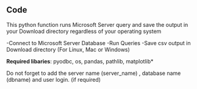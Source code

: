 ## Code

This python function runs Microsoft Server query and save the output in your Download directory regardless of your operating system


-Connect to Microsoft Server Database
-Run Queries
-Save csv output in Download directory (For Linux, Mac or Windows)


**Required libaries**: pyodbc, os, pandas, pathlib, matplotlib*

Do not forget to add the server name (server_name) , database name (dbname) and user login. (if required)
